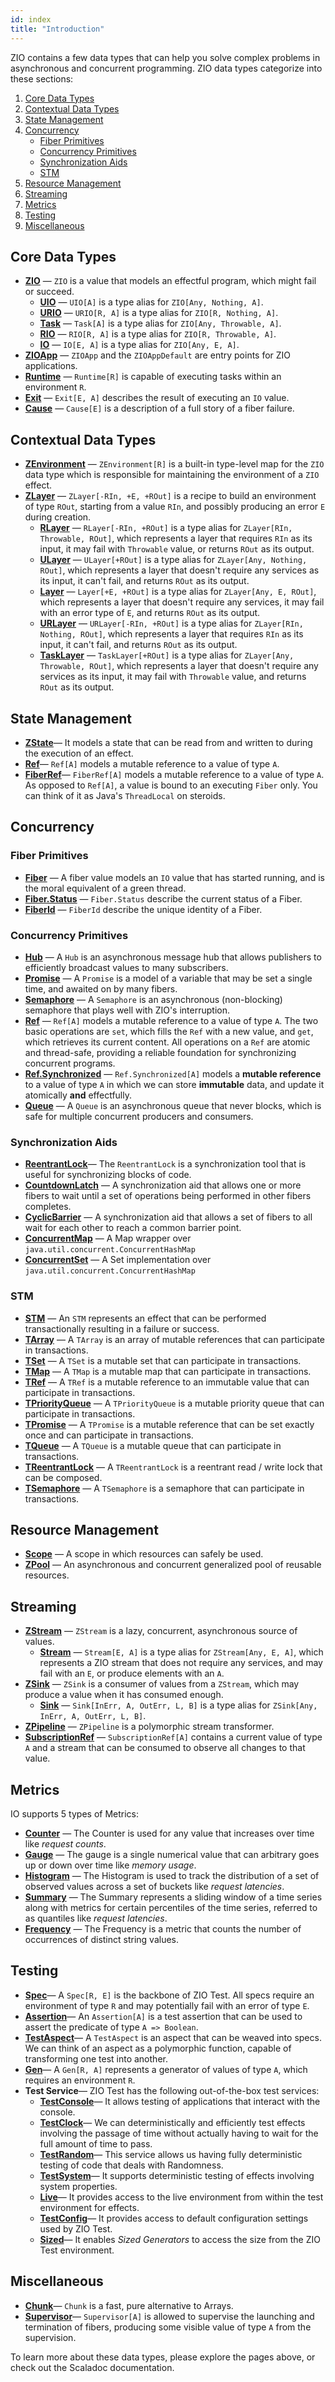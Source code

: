 ```yaml
---
id: index
title: "Introduction"
---
```


ZIO contains a few data types that can help you solve complex problems in asynchronous and concurrent programming. ZIO data types categorize into these sections:

1. [Core Data Types](#core-data-types)
2. [Contextual Data Types](#contextual-data-types)
3. [State Management](#state-management)
4. [Concurrency](#concurrency)
    - [Fiber Primitives](#fiber-primitives)
    - [Concurrency Primitives](#concurrency-primitives)
    - [Synchronization Aids](#synchronization-aids)
    - [STM](#stm)
5. [Resource Management](#resource-management)
6. [Streaming](#streaming)
7. [Metrics](#metrics)
8. [Testing](#testing)
9. [Miscellaneous](#miscellaneous)

## Core Data Types
- **[ZIO](core/zio/zio.md)** — `ZIO` is a value that models an effectful program, which might fail or succeed.
    + **[UIO](core/zio/uio.md)** — `UIO[A]` is a type alias for `ZIO[Any, Nothing, A]`.
    + **[URIO](core/zio/urio.md)** — `URIO[R, A]` is a type alias for `ZIO[R, Nothing, A]`.
    + **[Task](core/zio/task.md)** — `Task[A]` is a type alias for `ZIO[Any, Throwable, A]`.
    + **[RIO](core/zio/rio.md)** — `RIO[R, A]` is a type alias for `ZIO[R, Throwable, A]`.
    + **[IO](core/zio/io.md)** — `IO[E, A]` is a type alias for `ZIO[Any, E, A]`.
- **[ZIOApp](core/zioapp.md)** — `ZIOApp` and the `ZIOAppDefault` are entry points for ZIO applications.
- **[Runtime](core/runtime.md)** — `Runtime[R]` is capable of executing tasks within an environment `R`.
- **[Exit](core/exit.md)** — `Exit[E, A]` describes the result of executing an `IO` value.
- **[Cause](core/cause.md)** — `Cause[E]` is a description of a full story of a fiber failure.

## Contextual Data Types

- **[ZEnvironment](contextual/zenvironment.md)** — `ZEnvironment[R]` is a built-in type-level map for the `ZIO` data type which is responsible for maintaining the environment of a `ZIO` effect.
- **[ZLayer](contextual/zlayer.md)** — `ZLayer[-RIn, +E, +ROut]` is a recipe to build an environment of type `ROut`, starting from a value `RIn`, and possibly producing an error `E` during creation.
    + **[RLayer](contextual/rlayer.md)** — `RLayer[-RIn, +ROut]` is a type alias for `ZLayer[RIn, Throwable, ROut]`, which represents a layer that requires `RIn` as its input, it may fail with `Throwable` value, or returns `ROut` as its output.
    + **[ULayer](contextual/ulayer.md)** — `ULayer[+ROut]` is a type alias for `ZLayer[Any, Nothing, ROut]`, which represents a layer that doesn't require any services as its input, it can't fail, and returns `ROut` as its output.
    + **[Layer](contextual/layer.md)** — `Layer[+E, +ROut]` is a type alias for `ZLayer[Any, E, ROut]`, which represents a layer that doesn't require any services, it may fail with an error type of `E`, and returns `ROut` as its output.
    + **[URLayer](contextual/urlayer.md)** — `URLayer[-RIn, +ROut]` is a type alias for `ZLayer[RIn, Nothing, ROut]`, which represents a layer that requires `RIn` as its input, it can't fail, and returns `ROut` as its output.
    + **[TaskLayer](contextual/task-layer.md)** — `TaskLayer[+ROut]` is a type alias for `ZLayer[Any, Throwable, ROut]`, which represents a layer that doesn't require any services as its input, it may fail with `Throwable` value, and returns `ROut` as its output.

## State Management

- **[ZState](state/zstate.md)**— It models a state that can be read from and written to during the execution of an effect.
- **[Ref](state/ref.md)**— `Ref[A]` models a mutable reference to a value of type `A`.
- **[FiberRef](state/fiberref.md)**— `FiberRef[A]` models a mutable reference to a value of type `A`. As opposed to `Ref[A]`, a value is bound to an executing `Fiber` only.  You can think of it as Java's `ThreadLocal` on steroids.

## Concurrency

### Fiber Primitives

- **[Fiber](fiber/fiber.md)** — A fiber value models an `IO` value that has started running, and is the moral equivalent of a green thread.
- **[Fiber.Status](fiber/fiberstatus.md)** — `Fiber.Status` describe the current status of a Fiber.
- **[FiberId](fiber/fiberid.md)** — `FiberId` describe the unique identity of a Fiber.

### Concurrency Primitives

- **[Hub](concurrency/hub.md)** — A `Hub` is an asynchronous message hub that allows publishers to efficiently broadcast values to many subscribers.
- **[Promise](concurrency/promise.md)** — A `Promise` is a model of a variable that may be set a single time, and awaited on by many fibers.
- **[Semaphore](concurrency/semaphore.md)** — A `Semaphore` is an asynchronous (non-blocking) semaphore that plays well with ZIO's interruption.
- **[Ref](concurrency/ref.md)** — `Ref[A]` models a mutable reference to a value of type `A`. The two basic operations are `set`, which fills the `Ref` with a new value, and `get`, which retrieves its current content. All operations on a `Ref` are atomic and thread-safe, providing a reliable foundation for synchronizing concurrent programs.
- **[Ref.Synchronized](concurrency/refsynchronized.md)** — `Ref.Synchronized[A]` models a **mutable reference** to a value of type `A` in which we can store **immutable** data, and update it atomically **and** effectfully.
- **[Queue](concurrency/queue.md)** — A `Queue` is an asynchronous queue that never blocks, which is safe for multiple concurrent producers and consumers.

### Synchronization Aids

- **[ReentrantLock](sync/reentrantlock.md)**— The `ReentrantLock` is a synchronization tool that is useful for synchronizing blocks of code.
- **[CountdownLatch](sync/countdownlatch.md)** — A synchronization aid that allows one or more fibers to wait until a set of operations being performed in other fibers completes.
- **[CyclicBarrier](sync/cyclicbarrier.md)** — A synchronization aid that allows a set of fibers to all wait for each other to reach a common barrier point.
- **[ConcurrentMap](sync/concurrentmap.md)** — A Map wrapper over `java.util.concurrent.ConcurrentHashMap`
- **[ConcurrentSet](sync/concurrentset.md)** — A Set implementation over `java.util.concurrent.ConcurrentHashMap`

### STM

- **[STM](stm/stm.md)** — An `STM` represents an effect that can be performed transactionally resulting in a failure or success.
- **[TArray](stm/tarray.md)** — A `TArray` is an array of mutable references that can participate in transactions.
- **[TSet](stm/tset.md)** — A `TSet` is a mutable set that can participate in transactions.
- **[TMap](stm/tmap.md)** — A `TMap` is a mutable map that can participate in transactions.
- **[TRef](stm/tref.md)** — A `TRef` is a mutable reference to an immutable value that can participate in transactions.
- **[TPriorityQueue](stm/tpriorityqueue.md)** — A `TPriorityQueue` is a mutable priority queue that can participate in transactions.
- **[TPromise](stm/tpromise.md)** — A `TPromise` is a mutable reference that can be set exactly once and can participate in transactions.
- **[TQueue](stm/tqueue.md)** — A `TQueue` is a mutable queue that can participate in transactions.
- **[TReentrantLock](stm/treentrantlock.md)** — A `TReentrantLock` is a reentrant read / write lock that can be composed.
- **[TSemaphore](stm/tsemaphore.md)** — A `TSemaphore` is a semaphore that can participate in transactions.

## Resource Management

- **[Scope](resource/scope.md)** — A scope in which resources can safely be used.
- **[ZPool](resource/zpool.md)** — An asynchronous and concurrent generalized pool of reusable resources.

## Streaming

- **[ZStream](stream/zstream.md)** — `ZStream` is a lazy, concurrent, asynchronous source of values.
    + **[Stream](stream/stream.md)** — `Stream[E, A]` is a type alias for `ZStream[Any, E, A]`, which represents a ZIO stream that does not require any services, and may fail with an `E`, or produce elements with an `A`.
- **[ZSink](stream/zsink.md)** — `ZSink` is a consumer of values from a `ZStream`, which may produce a value when it has consumed enough.
    + **[Sink](stream/sink.md)** — `Sink[InErr, A, OutErr, L, B]` is a type alias for `ZSink[Any, InErr, A, OutErr, L, B]`.
- **[ZPipeline](stream/zpipeline.md)** — `ZPipeline` is a polymorphic stream transformer.
- **[SubscriptionRef](stream/subscriptionref.md)** — `SubscriptionRef[A]` contains a current value of type `A` and a stream that can be consumed to observe all changes to that value.

## Metrics

IO supports 5 types of Metrics:

- **[Counter](metrics/counter.md)** — The Counter is used for any value that increases over time like _request counts_.
- **[Gauge](metrics/gauge.md)** — The gauge is a single numerical value that can arbitrary goes up or down over time like _memory usage_.
- **[Histogram](metrics/histogram.md)** — The Histogram is used to track the distribution of a set of observed values across a set of buckets like _request latencies_.
- **[Summary](metrics/summary.md)** — The Summary represents a sliding window of a time series along with metrics for certain percentiles of the time series, referred to as quantiles like _request latencies_.
- **[Frequency](metrics/setcount.md)** — The Frequency is a metric that counts the number of occurrences of distinct string values.

## Testing

- **[Spec](test/spec.md)**— A `Spec[R, E]` is the backbone of ZIO Test. All specs require an environment of type `R` and may potentially fail with an error of type `E`.
- **[Assertion](test/assertion.md)**— An `Assertion[A]` is a test assertion that can be used to assert the predicate of type `A => Boolean`.
- **[TestAspect](test/aspects/test-aspect.md)**— A `TestAspect` is an aspect that can be weaved into specs. We can think of an aspect as a polymorphic function, capable of transforming one test into another.
- **[Gen](test/gen.md)**— A `Gen[R, A]` represents a generator of values of type `A`, which requires an environment `R`.
- **Test Service**— ZIO Test has the following out-of-the-box test services:
    - **[TestConsole](test/services/console.md)**— It allows testing of applications that interact with the console.
    - **[TestClock](test/services/clock.md)**— We can deterministically and efficiently test effects involving the passage of time without actually having to wait for the full amount of time to pass.
    - **[TestRandom](test/services/random.md)**— This service allows us having fully deterministic testing of code that deals with Randomness.
    - **[TestSystem](test/services/system.md)**— It supports deterministic testing of effects involving system properties.
    - **[Live](test/services/live.md)**— It provides access to the live environment from within the test environment for effects.
    - **[TestConfig](test/services/test-config.md)**— It provides access to default configuration settings used by ZIO Test.
    - **[Sized](test/services/sized.md)**— It enables _Sized Generators_ to access the size from the ZIO Test environment.

## Miscellaneous

- **[Chunk](misc/chunk.md)**— `Chunk` is a fast, pure alternative to Arrays.
- **[Supervisor](misc/supervisor.md)**— `Supervisor[A]` is allowed to supervise the launching and termination of fibers, producing some visible value of type `A` from the supervision.

To learn more about these data types, please explore the pages above, or check out the Scaladoc documentation.
